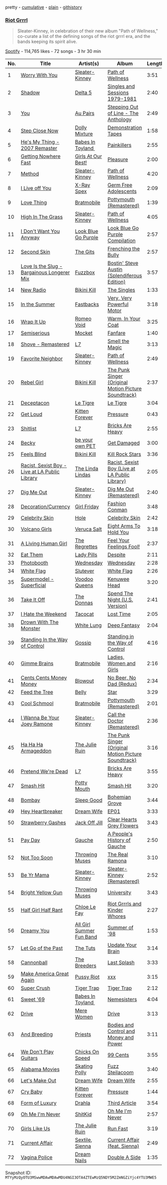 pretty - [cumulative](/playlists/cumulative/37i9dQZF1DXadlZCyb9AB3.md) - [plain](/playlists/plain/37i9dQZF1DXadlZCyb9AB3) - [githistory](https://github.githistory.xyz/mackorone/spotify-playlist-archive/blob/main/playlists/plain/37i9dQZF1DXadlZCyb9AB3)

### [Riot Grrrl](https://open.spotify.com/playlist/37i9dQZF1DXadlZCyb9AB3)

> Sleater\-Kinney, in celebration of their new album "Path of Wellness," co\-curate a list of the defining songs of the riot grrrl era, and the bands keeping its spirit alive.

[Spotify](https://open.spotify.com/user/spotify) - 114,765 likes - 72 songs - 3 hr 30 min

| No. | Title | Artist(s) | Album | Length |
|---|---|---|---|---|
| 1 | [Worry With You](https://open.spotify.com/track/4wDQgrs6Ymm6Ufpu5qWb7N) | [Sleater\-Kinney](https://open.spotify.com/artist/4wLIbcoqmqI4WZHDiBxeCB) | [Path of Wellness](https://open.spotify.com/album/2EQxYuMIrAs2SjeSZ4iwxA) | 3:51 |
| 2 | [Shadow](https://open.spotify.com/track/3WLxWQTE7bIYQ6ceZww7Mm) | [Delta 5](https://open.spotify.com/artist/2qe52cWdi4IRtgg14CLInb) | [Singles and Sessions 1979\-1981](https://open.spotify.com/album/1MF35ofwAGikdUzvhIFr7Z) | 2:40 |
| 3 | [You](https://open.spotify.com/track/0T4QLWiZMgwjqkyHTky3P1) | [Au Pairs](https://open.spotify.com/artist/5nGQE2ehuRkkK1iNUQQthd) | [Stepping Out of Line \- The Anthology](https://open.spotify.com/album/2vurTwlVL3loAEGFN5p6z0) | 2:49 |
| 4 | [Step Close Now](https://open.spotify.com/track/2MLvTgBG6p4VNgdA1edkQc) | [Dolly Mixture](https://open.spotify.com/artist/46mHImQWI9FD9f6QFH6whv) | [Demonstration Tapes](https://open.spotify.com/album/4Y1WtRvazalwwq6XwTR9SU) | 1:58 |
| 5 | [He's My Thing \- 2007 Remaster](https://open.spotify.com/track/5aMsCHy4nyk0LKJnk63aCr) | [Babes In Toyland ](https://open.spotify.com/artist/3Xdna5z74yNICNKqdaNX9z) | [Painkillers](https://open.spotify.com/album/3ym30rhJeAnjr7DHcYpqJa) | 2:55 |
| 6 | [Getting Nowhere Fast](https://open.spotify.com/track/0xF9xdi5cI0fi7ZgC7MrzZ) | [Girls At Our Best!](https://open.spotify.com/artist/5DYT0cYfntdC8sxyIOAhiC) | [Pleasure](https://open.spotify.com/album/3X3iZ9MRMFk75oqiSpeKuV) | 2:00 |
| 7 | [Method](https://open.spotify.com/track/6web3LJgjemXdisaTVgHx9) | [Sleater\-Kinney](https://open.spotify.com/artist/4wLIbcoqmqI4WZHDiBxeCB) | [Path of Wellness](https://open.spotify.com/album/2EQxYuMIrAs2SjeSZ4iwxA) | 4:20 |
| 8 | [I Live off You](https://open.spotify.com/track/13AjlzBBQUhU5j34e5LEyc) | [X\-Ray Spex](https://open.spotify.com/artist/5BgWMOdEUJYdUBH3WXfMWt) | [Germ Free Adolescents](https://open.spotify.com/album/7nZ0F572fluFD4tQCFf3z7) | 2:09 |
| 9 | [Love Thing](https://open.spotify.com/track/3sZGf2xRNLODdA76WELYBg) | [Bratmobile](https://open.spotify.com/artist/3GTaO7e3uPaG0SJR7Hxy8L) | [Pottymouth \(Remastered\)](https://open.spotify.com/album/5B3FlfoWVwLazsuELgRcAC) | 1:39 |
| 10 | [High In The Grass](https://open.spotify.com/track/5Q6rxFg2Qu8Jno7tccIQYo) | [Sleater\-Kinney](https://open.spotify.com/artist/4wLIbcoqmqI4WZHDiBxeCB) | [Path of Wellness](https://open.spotify.com/album/2EQxYuMIrAs2SjeSZ4iwxA) | 4:05 |
| 11 | [I Don't Want You Anyway](https://open.spotify.com/track/5JdY3aB0msrkLZya4fEerb) | [Look Blue Go Purple](https://open.spotify.com/artist/1Yy0i6C3R2ubzz9CRM4JDv) | [Look Blue Go Purple Compilation](https://open.spotify.com/album/0l1n4dDAwKOpp5ZyOoTK00) | 2:57 |
| 12 | [Second Skin](https://open.spotify.com/track/6pfQbtWvs7PtSBDGxLEyGB) | [The Gits](https://open.spotify.com/artist/4uHoGHfHZep6Z8YUn8ji5m) | [Frenching the Bully](https://open.spotify.com/album/0x27NVxUSjXYF4oHDDlboO) | 2:57 |
| 13 | [Love Is the Slug \- Bargainous Longerer Mix](https://open.spotify.com/track/7pZiRYuRekNV92Qfl1iXDK) | [Fuzzbox](https://open.spotify.com/artist/6iKe6ON2rZrdXbuuhI3Gat) | [Bostin' Steve Austin \(Splendiferous Edition\)](https://open.spotify.com/album/0nnWj1MAGSXUhyO9A5RsLZ) | 3:57 |
| 14 | [New Radio](https://open.spotify.com/track/4DgsvJNNGvV5WPQ40qR3R8) | [Bikini Kill](https://open.spotify.com/artist/0gvHPdYxlU94W7V5MSIlFe) | [The Singles](https://open.spotify.com/album/6kwyhuzuCrz4N4vMhZ9Deb) | 1:33 |
| 15 | [In the Summer](https://open.spotify.com/track/7lmvnE8oF7EhJNuLeUxTIf) | [Fastbacks](https://open.spotify.com/artist/2mlDM1k4J5XijZKXALxhDT) | [Very, Very Powerful Motor](https://open.spotify.com/album/069dipMFhPwUSC2SSufyxi) | 3:18 |
| 16 | [Wrap It Up](https://open.spotify.com/track/54T19pvsrKtFtBCKY49R1I) | [Romeo Void](https://open.spotify.com/artist/20kRNjGAzhnBIflemL8JfY) | [Warm, In Your Coat](https://open.spotify.com/album/4prH6wEaDxG4lo02BaXbkG) | 3:25 |
| 17 | [Semiserious](https://open.spotify.com/track/4NkWrgXMQfZA2VeSAd9z7u) | [Mocket](https://open.spotify.com/artist/3SPRKuovzRrpWnvlr1KQrU) | [Fanfare](https://open.spotify.com/album/1zygk2FNA6jzCXkGAXOB21) | 1:40 |
| 18 | [Shove \- Remastered](https://open.spotify.com/track/3qtJyjX8gnhKlqbNKdY9jb) | [L7](https://open.spotify.com/artist/2zMQOJ4Cyl4BYbw6WqaO3h) | [Smell the Magic](https://open.spotify.com/album/0VgXvWzdF93KHuNdzzSgaB) | 3:13 |
| 19 | [Favorite Neighbor](https://open.spotify.com/track/2wg83IqdmFOOnLwM0r9KM0) | [Sleater\-Kinney](https://open.spotify.com/artist/4wLIbcoqmqI4WZHDiBxeCB) | [Path of Wellness](https://open.spotify.com/album/2EQxYuMIrAs2SjeSZ4iwxA) | 2:49 |
| 20 | [Rebel Girl](https://open.spotify.com/track/0XyjtybwqSdqMAFfBEkmZf) | [Bikini Kill](https://open.spotify.com/artist/0gvHPdYxlU94W7V5MSIlFe) | [The Punk Singer \(Original Motion Picture Soundtrack\)](https://open.spotify.com/album/7DoTlKAupC8rNAdb0tNmZ2) | 2:37 |
| 21 | [Deceptacon](https://open.spotify.com/track/4l0HxP8wm5iWHqo9myvFsm) | [Le Tigre](https://open.spotify.com/artist/2n6FviARgtjjimZXu18uRM) | [Le Tigre](https://open.spotify.com/album/5k3SJlcTe5aDF7gDkcBnOL) | 3:04 |
| 22 | [Get Loud](https://open.spotify.com/track/1M4wxE6w0ZlElsnZM5oqQT) | [Kitten Forever](https://open.spotify.com/artist/49aEBCKsGMO5vaRnr1GBg4) | [Pressure](https://open.spotify.com/album/4vmr9XYRGlcl1JWY8rQuGL) | 0:43 |
| 23 | [Shitlist](https://open.spotify.com/track/7fxpqs4G8vj3rFYbJnsG7w) | [L7](https://open.spotify.com/artist/2zMQOJ4Cyl4BYbw6WqaO3h) | [Bricks Are Heavy](https://open.spotify.com/album/0z7Dc7FRsDH7E4kj32mKyM) | 2:55 |
| 24 | [Becky](https://open.spotify.com/track/258n2M8Xg97Vk15PzmY24O) | [be your own PET](https://open.spotify.com/artist/60oPm94IK14iPqnGwkbw8x) | [Get Damaged](https://open.spotify.com/album/0UpDz8iVPhlZPRLwJVkkSk) | 3:00 |
| 25 | [Feels Blind](https://open.spotify.com/track/3VKly1IGagrEfPAAyw96M4) | [Bikini Kill](https://open.spotify.com/artist/0gvHPdYxlU94W7V5MSIlFe) | [Kill Rock Stars](https://open.spotify.com/album/5TZM8FoHBlbqXBKCllJH8i) | 3:36 |
| 26 | [Racist, Sexist Boy \- Live at LA Public Library](https://open.spotify.com/track/6GeiA9XxITMHM3jk1hkNjY) | [The Linda Lindas](https://open.spotify.com/artist/13dTrWNNrnZ3AkgNyQNKP5) | [Racist, Sexist Boy \(Live at LA Public Library\)](https://open.spotify.com/album/7MFXmsdx6um8n72tdReH3C) | 2:05 |
| 27 | [Dig Me Out](https://open.spotify.com/track/1YdCuoPvDDVyHa3YomPb1B) | [Sleater\-Kinney](https://open.spotify.com/artist/4wLIbcoqmqI4WZHDiBxeCB) | [Dig Me Out \(Remastered\)](https://open.spotify.com/album/3tshnNFNhHrO6NUQ0BHw42) | 2:40 |
| 28 | [Decoration/Currency](https://open.spotify.com/track/2lEgIVyiJa0uBxKjgDvMZ8) | [Girl Friday](https://open.spotify.com/artist/0NZMcZVNXFBVdNb5BQj6NM) | [Fashion Conman](https://open.spotify.com/album/4Qg1YBSi272n8BpjfloIRz) | 3:48 |
| 29 | [Celebrity Skin](https://open.spotify.com/track/2V4Bc2I962j7acQj1N0PiQ) | [Hole](https://open.spotify.com/artist/5SHQUMAmEK5KmuSb0aDvsn) | [Celebrity Skin](https://open.spotify.com/album/2KE8WCHtD8qnAxXeIzNEId) | 2:42 |
| 30 | [Volcano Girls](https://open.spotify.com/track/3cMliO9emUSa4d1Ap2MbfW) | [Veruca Salt](https://open.spotify.com/artist/2QwJQuBekTA4qF7N7uLHDP) | [Eight Arms To Hold You](https://open.spotify.com/album/5ZqOSlcQ0fA7MZOgvpOJT5) | 3:18 |
| 31 | [A Living Human Girl](https://open.spotify.com/track/1K0F79D6b7XGDM667RpnsW) | [The Regrettes](https://open.spotify.com/artist/67WNUxmM7y4WzHPAVzBu3E) | [Feel Your Feelings Fool!](https://open.spotify.com/album/3AWvlkLV6Wmys6G85zwz98) | 2:37 |
| 32 | [Eat Them](https://open.spotify.com/track/35a275I0UYr2P8Eg72s9RF) | [Lady Pills](https://open.spotify.com/artist/0saDlqBbxO1XrZbQFogMCV) | [Despite](https://open.spotify.com/album/4VMaXyrcGDsj1sOaGa6Aum) | 2:11 |
| 33 | [Photobooth](https://open.spotify.com/track/3QrZ60PrEfFXbmaVXcfpXH) | [Wednesday](https://open.spotify.com/artist/4j7DrazfBZLLD0OrVoAtEe) | [Wednesday](https://open.spotify.com/album/0cLTNLKqv7a71ohMsGKY7h) | 2:28 |
| 34 | [White Flag](https://open.spotify.com/track/3qlmCOHjmpGUISp5nXU9LJ) | [Slutever](https://open.spotify.com/artist/4TBQj88AvHlzsLhzP12GuD) | [White Flag](https://open.spotify.com/album/0yFMCvJNbUpkiWxzANvkzA) | 2:26 |
| 35 | [Supermodel \- Superficial](https://open.spotify.com/track/54tgCeaVykmuV0Ood4KHvy) | [Voodoo Queens](https://open.spotify.com/artist/713dOrzih7UQvUmok0Hft4) | [Kenuwee Head](https://open.spotify.com/album/5gSgZywooEonjKhqCirXD7) | 3:20 |
| 36 | [Take It Off](https://open.spotify.com/track/6QyBIZEvs11K9lKjyLYtv6) | [The Donnas](https://open.spotify.com/artist/2c0qomdZabcCyqTZ5M9msd) | [Spend The Night \(U.S\. Version\)](https://open.spotify.com/album/15wLLULZwFUQ2aDp4PB3nv) | 2:41 |
| 37 | [I Hate the Weekend](https://open.spotify.com/track/4ve7zbGDOJ9WIlPiUoTtVp) | [Tacocat](https://open.spotify.com/artist/3h0MN1neFknEvlYKxFmSQW) | [Lost Time](https://open.spotify.com/album/62hqSIE4mKpvl9sCs8AaKh) | 2:05 |
| 38 | [Drown With The Monster](https://open.spotify.com/track/6BnJZQdpQgA3WrFErtMH67) | [White Lung](https://open.spotify.com/artist/2iT2Fmot4VzWgdOTgp3j9M) | [Deep Fantasy](https://open.spotify.com/album/20ZLZhtmAf75W9FpG6o7N9) | 2:04 |
| 39 | [Standing In the Way of Control](https://open.spotify.com/track/0hd4rC19ldUBmabhSHxiwS) | [Gossip](https://open.spotify.com/artist/3sFTupo9UGgrujjN21BjwR) | [Standing in the Way of Control](https://open.spotify.com/album/7kT3bu386sQNmb8C6GS1Dr) | 4:16 |
| 40 | [Gimme Brains](https://open.spotify.com/track/7tqOiAIzo508J3tlWV7E1c) | [Bratmobile](https://open.spotify.com/artist/3GTaO7e3uPaG0SJR7Hxy8L) | [Ladies, Women and Girls](https://open.spotify.com/album/6kRFwx5Yj0sFOMeXgm8PbQ) | 2:16 |
| 41 | [Cents Cents Money Money](https://open.spotify.com/track/7fTSouGcePc6eJo0I381Hu) | [Blowout](https://open.spotify.com/artist/6JYNcpvRMjgry4ERB6bLLZ) | [No Beer, No Dad \(Redux\)](https://open.spotify.com/album/32J9rARwZWTK6SMggaofZj) | 2:34 |
| 42 | [Feed the Tree](https://open.spotify.com/track/3L19vBWH4jTHNXbuBaHbUN) | [Belly](https://open.spotify.com/artist/3h1HOgVmvPlhqjz8o3LglL) | [Star](https://open.spotify.com/album/2b5r3YRZYwSAeXd7aWZjWp) | 3:29 |
| 43 | [Cool Schmool](https://open.spotify.com/track/5SQhahcpnWJ6AXZ1N4YIvT) | [Bratmobile](https://open.spotify.com/artist/3GTaO7e3uPaG0SJR7Hxy8L) | [Pottymouth \(Remastered\)](https://open.spotify.com/album/5B3FlfoWVwLazsuELgRcAC) | 2:01 |
| 44 | [I Wanna Be Your Joey Ramone](https://open.spotify.com/track/1WDqjH0PJ8ruWQXsp3bN2Z) | [Sleater\-Kinney](https://open.spotify.com/artist/4wLIbcoqmqI4WZHDiBxeCB) | [Call the Doctor \(Remastered\)](https://open.spotify.com/album/3ULIRcAOMyaT6K4gIhX8aJ) | 2:36 |
| 45 | [Ha Ha Ha Armageddon](https://open.spotify.com/track/0brTq66ZftMGbr6OfKFUM9) | [The Julie Ruin](https://open.spotify.com/artist/3jCDV35GjiUGWYWKgMd9CF) | [The Punk Singer \(Original Motion Picture Soundtrack\)](https://open.spotify.com/album/7DoTlKAupC8rNAdb0tNmZ2) | 3:16 |
| 46 | [Pretend We're Dead](https://open.spotify.com/track/3z5ggGtcs4t8pizW521gW9) | [L7](https://open.spotify.com/artist/2zMQOJ4Cyl4BYbw6WqaO3h) | [Bricks Are Heavy](https://open.spotify.com/album/0z7Dc7FRsDH7E4kj32mKyM) | 3:55 |
| 47 | [Smash Hit](https://open.spotify.com/track/1De7fMm1UPurbI47uUhIqS) | [Potty Mouth](https://open.spotify.com/artist/4liUQpCxxhjGMgc33K81Fw) | [Smash Hit](https://open.spotify.com/album/2P2QieqaKge4w2vkN0C8NI) | 3:20 |
| 48 | [Bombay](https://open.spotify.com/track/0IwDK2oWehrQ7cv4nA4rj5) | [Sleep Good](https://open.spotify.com/artist/5Fon6tb20oHkqBcePzyJy3) | [Bohemian Grove](https://open.spotify.com/album/0UHxWn1bDOZEGXznuz5oU3) | 3:44 |
| 49 | [Hey Heartbreaker](https://open.spotify.com/track/2U3DCTEnAF66pImTkso4Qo) | [Dream Wife](https://open.spotify.com/artist/2DaP4uXwKOXAaD77XokW9a) | [EP01](https://open.spotify.com/album/7n281LqWVqFX2D2hbBULgM) | 3:33 |
| 50 | [Strawberry Gashes](https://open.spotify.com/track/6BbUeBm35cYoGUy70rqsG8) | [Jack Off Jill](https://open.spotify.com/artist/5ybsLFsFrRFXgdklfMryWD) | [Clear Hearts Grey Flowers](https://open.spotify.com/album/7GmU3mfzXDwS68kpuFMczP) | 3:43 |
| 51 | [Pay Day](https://open.spotify.com/track/3RdLdk0tw9Tx2iIvCESmDP) | [Gauche](https://open.spotify.com/artist/6GVrQ3dvXPc2VcEslMAgk4) | [A People's History of Gauche](https://open.spotify.com/album/3F5wJTFeJeHXR8RAQfVzTW) | 2:50 |
| 52 | [Not Too Soon](https://open.spotify.com/track/0LmTJN6QFKQ0APV8CV1ebB) | [Throwing Muses](https://open.spotify.com/artist/5xU5wRTlZHVRoo2OxPvqA4) | [The Real Ramona](https://open.spotify.com/album/5ejnwNGskDCpNjBnBGw67h) | 3:10 |
| 53 | [Be Yr Mama](https://open.spotify.com/track/1KwBL4bOPurrC2ZqUEo4QY) | [Sleater\-Kinney](https://open.spotify.com/artist/4wLIbcoqmqI4WZHDiBxeCB) | [Sleater\-Kinney \(Remastered\)](https://open.spotify.com/album/4BT2qMQcDmjNIIyLHik2lM) | 2:52 |
| 54 | [Bright Yellow Gun](https://open.spotify.com/track/5ZIDI3l4PZOQ40OfzaKChO) | [Throwing Muses](https://open.spotify.com/artist/5xU5wRTlZHVRoo2OxPvqA4) | [University](https://open.spotify.com/album/1vVQEsE0szv3T5nf7IrZKr) | 3:43 |
| 55 | [Half Girl Half Rant](https://open.spotify.com/track/7f1yOiKyYUasPVR4LvsCVT) | [Chloe Le Fay](https://open.spotify.com/artist/2t2MJihJl9u08jj4N6dV16) | [Riot Grrrls and Kinder Whores](https://open.spotify.com/album/7EHVHN11h03RcqnDUQ1Twp) | 2:27 |
| 56 | [Dreamy You](https://open.spotify.com/track/1ReYXprrew3ee9P72MWM38) | [All Girl Summer Fun Band](https://open.spotify.com/artist/1kteFRyfQPGjZ8S1zfsdkO) | [Summer of '98](https://open.spotify.com/album/32ZTZXYKL5b9SbG1nCktjW) | 1:53 |
| 57 | [Let Go of the Past](https://open.spotify.com/track/1g3VugPUuNEtEvxpftReBJ) | [The Tuts](https://open.spotify.com/artist/034JSYadRJsXRgY61c7HSq) | [Update Your Brain](https://open.spotify.com/album/4yZJcVLLLqowccHbHg59ZD) | 3:14 |
| 58 | [Cannonball](https://open.spotify.com/track/1KdwPeY1WRWQGHCmRJTveb) | [The Breeders](https://open.spotify.com/artist/1xgFexIwrf2QjbU0buCNnp) | [Last Splash](https://open.spotify.com/album/57F44c0MTziVzHPEuJtH9A) | 3:33 |
| 59 | [Make America Great Again](https://open.spotify.com/track/0d858Q4cbhALzhzvljHC8k) | [Pussy Riot](https://open.spotify.com/artist/2hThsqaVEAWhWPBXnaOfB9) | [xxx](https://open.spotify.com/album/7oFHZxaSE9WzWCi592zMhC) | 3:15 |
| 60 | [Super Crush](https://open.spotify.com/track/2u8rJwKu3r9P5M6ocsXKJW) | [Tiger Trap](https://open.spotify.com/artist/0hTUZPp1ELWpYFuSYoNPgB) | [Tiger Trap](https://open.spotify.com/album/5iSD3c3dhnsGdgKu0cPhQX) | 2:12 |
| 61 | [Sweet '69](https://open.spotify.com/track/55oE1XL7HceNY7VR7Nz4yu) | [Babes In Toyland ](https://open.spotify.com/artist/3Xdna5z74yNICNKqdaNX9z) | [Nemesisters](https://open.spotify.com/album/7KGRLGS0Bwc494GS7awFsL) | 4:04 |
| 62 | [Drive](https://open.spotify.com/track/1Bu4dpaiLJBugBfI2yrmJ7) | [Mere Women](https://open.spotify.com/artist/3VhrdhymJTzDnVEbXwkkJb) | [Drive](https://open.spotify.com/album/3b9w0oFof58xtgknc3wMPW) | 3:13 |
| 63 | [And Breeding](https://open.spotify.com/track/2AD0AAd4bIU6sLOVGkdejy) | [Priests](https://open.spotify.com/artist/5DT78nxI4rAHYddufPUOBx) | [Bodies and Control and Money and Power](https://open.spotify.com/album/6SzzcE8YBk0KsMoIZ5jVg4) | 3:11 |
| 64 | [We Don't Play Guitars](https://open.spotify.com/track/6gftydYIenhPZnox95KU7N) | [Chicks On Speed](https://open.spotify.com/artist/4EySud7Ww0GNvkwhRYZHLV) | [99 Cents](https://open.spotify.com/album/6BUmp9iDaIOCJZwZ5riq0q) | 3:55 |
| 65 | [Alabama Movies](https://open.spotify.com/track/0lHJ9bP1Ph6FMFCF1l97Wa) | [Skating Polly](https://open.spotify.com/artist/1ST6hERy8rGdwUaNAZxfG9) | [Fuzz Steilacoom](https://open.spotify.com/album/3obbLp8QVZ6R0JhK252pfY) | 3:40 |
| 66 | [Let's Make Out](https://open.spotify.com/track/6sFBi0lIQ2tWedzNcFDnkR) | [Dream Wife](https://open.spotify.com/artist/2DaP4uXwKOXAaD77XokW9a) | [Dream Wife](https://open.spotify.com/album/0fFlloNPNem2XOi4AeU5ty) | 2:55 |
| 67 | [Cry Baby](https://open.spotify.com/track/22NvTlRdtyX6EPMSYBOlGM) | [Kitten Forever](https://open.spotify.com/artist/49aEBCKsGMO5vaRnr1GBg4) | [Pressure](https://open.spotify.com/album/4vmr9XYRGlcl1JWY8rQuGL) | 1:44 |
| 68 | [Form of Luxury](https://open.spotify.com/track/61C0y9rciMaLq2TpmrCrQC) | [Drahla](https://open.spotify.com/artist/1HHyE1TCzui5Lay0gwS6bR) | [Third Article](https://open.spotify.com/album/4aOO4anP20r9n9Xq7YURGY) | 3:54 |
| 69 | [Oh Me I'm Never](https://open.spotify.com/track/3QkXPqDZ1iGFxc1A2LVBAV) | [ShitKid](https://open.spotify.com/artist/6TnRsbEEAkxaOYJLcEWd5m) | [Oh Me I'm Never](https://open.spotify.com/album/1mXYp6A3liyKgvsrgt0b1y) | 2:57 |
| 70 | [Girls Like Us](https://open.spotify.com/track/55iEQ6oFvMsQm2eLGl4OIC) | [The Julie Ruin](https://open.spotify.com/artist/3jCDV35GjiUGWYWKgMd9CF) | [Run Fast](https://open.spotify.com/album/0BSqUgcOoDsMtSro646c8f) | 3:19 |
| 71 | [Current Affair](https://open.spotify.com/track/721rlw9VI4IqhpPhNFrZIv) | [Sextile](https://open.spotify.com/artist/4ReoJ2faKfdjI0plizlL56), [Sienna](https://open.spotify.com/artist/0aiQeYnP7FNRD8BwG90wdG) | [Current Affair \(feat\. Sienna\)](https://open.spotify.com/album/30Tq94VCaG31USW0MsFli2) | 2:49 |
| 72 | [Vagina Police](https://open.spotify.com/track/3P2LZ3iAWSWs2oW6gUzGkE) | [Dream Nails](https://open.spotify.com/artist/49xQzRRO1vI3fmCdbPTwBB) | [Double A Side](https://open.spotify.com/album/0ToQnPNr2oKEbtK9mA9XDO) | 1:35 |

Snapshot ID: `MTYyMzQyOTU3MSwwMDAwMDAwMDU4NGI3OTA4ZTEwMzQ5NDY5M2ZmNGZiYjc4YTU3MWE5`
